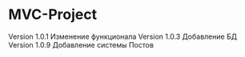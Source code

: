# MVC-Project
Version 1.0.1
Изменение функционала
Version 1.0.3
Добавление БД
Version 1.0.9
Добавление системы Постов